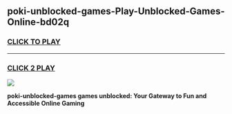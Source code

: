 
## poki-unblocked-games-Play-Unblocked-Games-Online-bd02q
<h3>
<a href="https://premium76.site?title=poki-unblocked-games&ref=25A">CLICK TO PLAY</a></h3>
<hr>

<h3>
<a href="https://premium76.site?title=poki-unblocked-games&ref=25A">CLICK 2 PLAY</a>
  
</h3>

<a href="https://premium76.site?title=poki-unblocked-games&ref=25A"><img src="https://clearcache.store/games.png"></a>


**poki-unblocked-games games unblocked: Your Gateway to Fun and Accessible Online Gaming**
